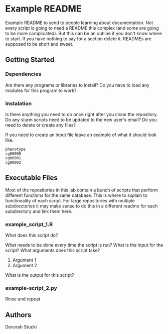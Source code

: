 # Example README
Example README to send to people learning about documentation. Not every script is going to need a README this complex (and some are going to be more complicated). But this can be an outline if you don't know where to start. If you have nothing to say for a section delete it. READMEs are supposed to be short and sweet.

## Getting Started

### Dependencies

Are there any programs or libraries to install? Do you have to load any modules for this program to work? 

### Instalation
Is there anything you need to do once right after you clone the repository. Do any slurm scripts need to be updated to the new user's email? Do you need to delete or create any files?

If you need to create an input file leave an example of what it should look like.
````
phenotype
cg00000
cg00001
cg00002
````

## Executable Files

Most of the repositories in this lab contain a bunch of scripts that perform different functions for the same database. This is where to sxplain to functionality of each script. For large repositories with multiple subdirectories it may make sense to do this in a different readme for each subdirectory and link them here.

### example_script_1.R

What does this script do?

What needs to be done every time the script is run? What is the input for the script? What arguments does this script take?
1. Argument 1
2. Argument 2

What is the output for this script?

### example-script_2.py

Rinse and repeat

## Authors

Devorah Stucki


